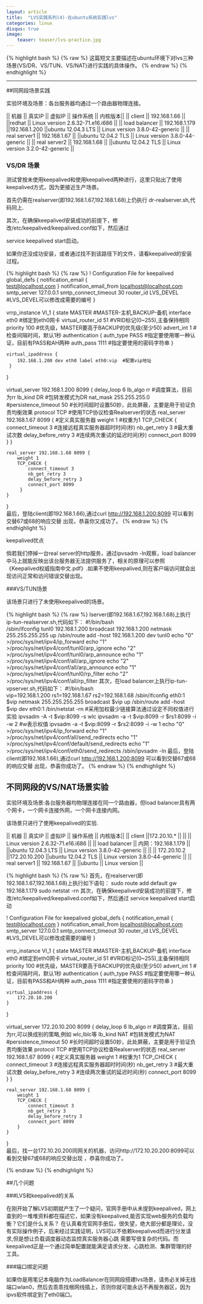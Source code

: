```yaml
---
layout: article
title:  "LVS实践系列(4)-在ubuntu系统实践lvs"
categories: linux
disqus: true
image:
    teaser: teaser/lvs-practice.jpg
---
```


{% highlight bash %}
{% raw %}
这篇短文主要描述在ubuntu环境下对lvs三种场景(VS/DR、VS/TUN、VS/NAT)进行实践的具体操作。
{% endraw %}
{% endhighlight %}

---

##同网段场景实践

实验环境及场景：各台服务器均通过一个路由器物理连接。

|| 机器 || 真实IP || 虚拟IP || 操作系统 || 内核版本||
|| client || 192.168.1.66 || ||redhat || Linux version 2.6.32-71.e16.i686 || 
|| load balancer || 192.168.1.179 ||192.168.1.200 ||ubuntu 12.04.3 LTS || Linux version 3.8.0-42-generic || 
|| real server1 || 192.168.1.67 || ||ubuntu 12.04.2 TLS || Linux version 3.8.0-44-generic || 
|| real server2 || 192.168.1.68 || ||ubuntu 12.04.2 TLS || Linux version 3.2.0-42-generic || 

### VS/DR 场景

测试曾按未使用keepalived和使用keepalived两种进行，这里只贴出了使用keepalived方式，因为更接近生产场景。

首先仍需在realserver(即192.168.1.67,192.168.1.68)上仍执行 dr-realserver.sh,代码同上.

其次，在确保keepalived安装成功的前提下，修改/etc/keepalived/keepalived.conf如下，然后通过

service keepalived start启动。

如果你还没成功安装，或者通过找不到该路径下的文件，请看keepalived的安装过程。

{% highlight bash %}
{% raw %}
! Configuration File for keepalived
global_defs {
    notification_email {                                                                                             
        test@localhost.com
    }
    notification_email_from localhost@localhost.com
    smtp_server 127.0.0.1
    smtp_connect_timeout 30
    router_id LVS_DEVEL   #LVS_DEVEL可以修改成需要的编号
 }
 
 vrrp_instance VI_1 {
    state MASTER #MASTER-主机,BACKUP-备机
    interface eth0 #绑定到eth0网卡
    virtual_router_id 51 #VRID标记(0~255),主备保持相同
    priority 100    #优先级，MASTER要高于BACKUP的优先级(至少50)
    advert_int 1    #检查间隔时间，默认1秒
    authentication {
        auth_type PASS  #指定要使用哪一种认证，目前有PASS和AH两种
        auth_pass 1111  #指定要使用的密码字符串
    }

    virtual_ipaddress {
        192.168.1.200 dev eth0 label eth0:vip  #配置vip地址
     }
 }
 
 virtual_server 192.168.1.200 8099 {
    delay_loop 6
    lb_algo rr  #调度算法，目前为rr 
    lb_kind DR #包转发模式为DR
    nat_mask 255.255.255.0
    #persistence_timeout 50 #长时间超时设置50妙，此处屏蔽，主要是用于验证负责均衡效果
    protocol TCP    #使用TCP协议检查Realserver的状态
    real_server 192.168.1.67 8099 { #定义真实服务器
       weight 1    #权重为1
       TCP_CHECK {
          connect_timeout 3   #连接远程真实服务器超时时间(秒)
          nb_get_retry 3  #最大重试次数
          delay_before_retry 3    #连续两次重试的延迟时间(秒)
          connect_port 8099
       }
    }
 
    real_server 192.168.1.68 8099 {
        weight 1
        TCP_CHECK {
            connect_timeout 3
            nb_get_retry 3
            delay_before_retry 3
            connect_port 8099
         }
    }
 }  
 最后，登陆client(即192.168.1.66),通过curl http://192.168.1.200:8099 可以看到交替67或68的响应交替
 出现，恭喜你又成功了。
{% endraw %}
{% endhighlight %}

keepalived优点

倘若我们停掉一台real server的http服务，通过ipvsadm -ln观察，load balancer中马上就能反映出该台服务器无法提供服务了，相关的原理可以参照《Keepalived权威指南中文.pdf》.如果不使用keepalived,则在客户端访问就会出现访问正常和访问错误交替出现。


###VS/TUN场景

该场景只进行了未使用keepalived的场景。

{% highlight bash %}
{% raw %}
lserver(即192.168.1.67,192.168.1.68)上执行ip-tun-realserver.sh,代码如下：
#!/bin/bash                                                                                                         
/sbin/ifconfig tunl0 192.168.1.200 broadcast 192.168.1.200 netmask 255.255.255.255 up
/sbin/route add -host 192.168.1.200 dev tunl0
echo "0" >/proc/sys/net/ipv4/ip_forward
echo "1" >/proc/sys/net/ipv4/conf/tunl0/arp_ignore
echo "2" >/proc/sys/net/ipv4/conf/tunl0/arp_announce
echo "1" >/proc/sys/net/ipv4/conf/all/arp_ignore
echo "2" >/proc/sys/net/ipv4/conf/all/arp_announce
echo "1" >/proc/sys/net/ipv4/conf/tunl0/rp_filter
echo "2" >/proc/sys/net/ipv4/conf/all/rp_filter
其次，在load balancer上执行ip-tun-vpserver.sh,代码如下：
#!/bin/bash                                                                                                         
vip=192.168.1.200
rs1=192.168.1.67
rs2=192.168.1.68
/sbin/ifconfig eth0:1 $vip netmask 255.255.255.255 broadcast $vip up
/sbin/route add -host $vip dev eth0:1
/bin/netstat -rn 
#采用加权最少链接算法通过设定不同权值进行实验
ipvsadm -A -t $vip:8099 -s wlc 
ipvsadm -a -t $vip:8099 -r $rs1:8099 -i -w 2 #w表示权值
ipvsadm -a -t $vip:8099 -r $rs2:8099 -i -w 1
echo "0" >/proc/sys/net/ipv4/ip_forward
echo "1" >/proc/sys/net/ipv4/conf/all/send_redirects
echo "1" >/proc/sys/net/ipv4/conf/default/send_redirects
echo "1" >/proc/sys/net/ipv4/conf/eth0/send_redirects
/sbin/ipvsadm -ln
最后，登陆client(即192.168.1.66),通过curl http://192.168.1.200:8099 可以看到交替67或68的响应交替
出现，恭喜你成功了。
{% endraw %}
{% endhighlight %}


## 不同网段的VS/NAT场景实验


实验环境及场景:各台服务器均物理连接在同一个路由器，但load balancer具有两个网卡，一个网卡连接外网，一个网卡连接内网。

该场景只进行了使用keepalived的实验.

|| 机器 || 真实IP || 虚拟IP || 操作系统 || 内核版本||
|| client ||172.20.10.* || || || Linux version 2.6.32-71.e16.i686 || 
|| load balancer || 内网：192.168.1.179 || ||ubuntu 12.04.3 LTS || Linux version 3.8.0-42-generic || 
||  || 172.20.10.2 ||172.20.10.200 ||ubuntu 12.04.2 TLS || Linux version 3.8.0-44-generic || 
|| real server1 || 192.168.1.67 || ||ubuntu  || Linux version  || 

{% highlight bash %}
{% raw %}
首先，在realserver(即192.168.1.67,192.168.1.68)上执行如下语句：
sudo route add default gw 192.168.1.179
sudo netstat -rn
其次，在确保keepalived安装成功的前提下，修改/etc/keepalived/keepalived.conf如下，然后通过
service keepalived start启动

! Configuration File for keepalived
global_defs {
    notification_email {                                                                                             
        test@localhost.com
    }
    notification_email_from localhost@localhost.com
    smtp_server 127.0.0.1
    smtp_connect_timeout 30
    router_id LVS_DEVEL   #LVS_DEVEL可以修改成需要的编号
}

vrrp_instance VI_1 {
    state MASTER #MASTER-主机,BACKUP-备机
    interface eth0 #绑定到eth0网卡
    virtual_router_id 51 #VRID标记(0~255),主备保持相同
    priority 100    #优先级，MASTER要高于BACKUP的优先级(至少50)
    advert_int 1    #检查间隔时间，默认1秒
    authentication {
        auth_type PASS  #指定要使用哪一种认证，目前有PASS和AH两种
        auth_pass 1111  #指定要使用的密码字符串
    }

    virtual_ipaddress {
        172.20.10.200
    }
}

virtual_server 172.20.10.200 8099 {
    delay_loop 6
    lb_algo rr  #调度算法，目前为rr,可以换成别的策略,例如 wlc,lblc等 
    lb_kind NAT #包转发模式为NAT
    #persistence_timeout 50 #长时间超时设置50妙，此处屏蔽，主要是用于验证负责均衡效果
    protocol TCP    #使用TCP协议检查Realserver的状态
    real_server 192.168.1.67 8099 { #定义真实服务器
        weight 1    #权重为1
        TCP_CHECK {
            connect_timeout 3   #连接远程真实服务器超时时间(秒)
            nb_get_retry 3  #最大重试次数
            delay_before_retry 3    #连续两次重试的延迟时间(秒)
            connect_port 8099
        }
    }

    real_server 192.168.1.68 8099 {
        weight 1
        TCP_CHECK {
            connect_timeout 3
            nb_get_retry 3
            delay_before_retry 3
            connect_port 8099
        }
    }
}    
最后，找一台172.10.20.200同网关的机器，访问http://172.10.20.200:8099可以看到交替67或68的响应交替出现
，恭喜你成功了。

{% endraw %}
{% endhighlight %}



##几个问题


###LVS和keepalived的关系

在刚开始了解LVS初期就产生了一个疑问，官网手册中从未提到keepalived，网上查到的一堆堆资料都在描述它，如果没有keepalived,能否实现web服务的负载均衡？它们是什么关系？
在认真看完官网手册后，很失望，绝大部分都是理论，没有实际操作例子，后来经过实践证明，LVS可以不依赖keepalived而进行分发请求,但是想让负载调度器动态监控真实服务器心跳
需要写很复杂的代码。而keepalived正是一个通过简单配置就能满足请求分发、心跳检测、集群管理的好工具。


###端口绑定问题

如果你是用笔记本电脑作为LoadBalancer在同网段搭建lvs场景，请务必关掉无线端口wlan0，然后去乖乖找根网线插上，否则你就可能永远不再服务器区，因为ipvs软件绑定到了eth0端口。


